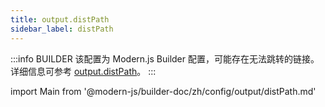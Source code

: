 ```yaml
---
title: output.distPath
sidebar_label: distPath
---
```


:::info BUILDER
该配置为 Modern.js Builder 配置，可能存在无法跳转的链接。详细信息可参考 [output.distPath](https://modernjs.dev/builder/zh/api/config-output.html#output-distpath)。
:::

import Main from '@modern-js/builder-doc/zh/config/output/distPath.md'

<Main />
